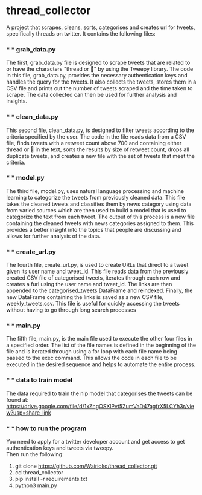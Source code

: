 # thread_collector
A project that scrapes, cleans, sorts, categorises and creates url for tweets, specifically threads on twitter.
It contains the following files:

### * * grab_data.py

The first, grab_data.py file is designed to scrape tweets that are related to or have the characters "thread or 🧵" by using the Tweepy library. The code in this file, grab_data.py, provides the necessary authentication keys and handles the query for the tweets. It also collects the tweets, stores them in a CSV file and prints out the number of tweets scraped and the time taken to scrape. The data collected can then be used for further analysis and insights.

### * * clean_data.py

This second file, clean_data.py, is designed to filter tweets according to the criteria specified by the user. The code in the file reads data from a CSV file, finds tweets with a retweet count above 700 and containing either thread or 🧵 in the text, sorts the results by size of retweet count, drops all duplicate tweets, and creates a new file with the set of tweets that meet the criteria.

### * * model.py

The third file, model.py, uses natural language processing and machine learning to categorize the tweets from previously cleaned data. This file takes the cleaned tweets and classifies them by news category using data from varied sources which are then used to build a model that is used to categorize the text from each tweet. The output of this process is a new file containing the cleaned tweets with news categories assigned to them. This provides a better insight into the topics that people are discussing and allows for further analysis of the data.

### * * create_url.py

The fourth file, create_url.py, is used to create URLs that direct to a tweet given its user name and tweet_id. This file reads data from the previously created CSV file of categorised tweets, iterates through each row and creates a furl using the user name and tweet_id. The links are then appended to the categorised_tweets DataFrame and reindexed. Finally, the new DataFrame containing the links is saved as a new CSV file, weekly_tweets.csv. This file is useful for quickly accessing the tweets without having to go through long search processes

### * * main.py

The fifth file, main.py, is the main file used to execute the other four files in a specified order. The list of the file names is defined in the beginning of the file and is iterated through using a for loop with each file name being passed to the exec command. This allows the code in each file to be executed in the desired sequence and helps to automate the entire process.

### * * data to train model

The data required to train the nlp model that categorises the tweets can be found at:
https://drive.google.com/file/d/1xZhgOSXlPvt5ZumVaD47agfrX5LCYh3r/view?usp=share_link


### * * how to run the program

You need to apply for a twitter developer account and get access to get authentication keys and tweets via tweepy.  
Then run the following:
1. git clone https://github.com/Wairioko/thread_collector.git
2. cd thread_collector
3. pip install -r requirements.txt 
4. python3 main.py
